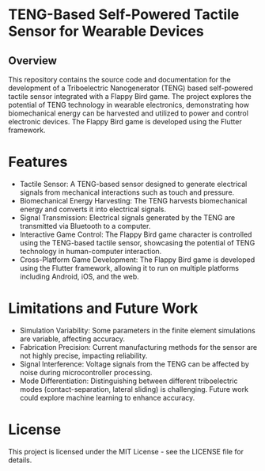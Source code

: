 # TENG-Based Self-Powered Tactile Sensor for Wearable Devices
## Overview
This repository contains the source code and documentation for the development of a Triboelectric Nanogenerator (TENG) based self-powered tactile sensor integrated with a Flappy Bird game. The project explores the potential of TENG technology in wearable electronics, demonstrating how biomechanical energy can be harvested and utilized to power and control electronic devices. The Flappy Bird game is developed using the Flutter framework.

# Features
* Tactile Sensor: A TENG-based sensor designed to generate electrical signals from mechanical interactions such as touch and pressure.
* Biomechanical Energy Harvesting: The TENG harvests biomechanical energy and converts it into electrical signals.
* Signal Transmission: Electrical signals generated by the TENG are transmitted via Bluetooth to a computer.
* Interactive Game Control: The Flappy Bird game character is controlled using the TENG-based tactile sensor, showcasing the potential of TENG technology in human-computer interaction.
* Cross-Platform Game Development: The Flappy Bird game is developed using the Flutter framework, allowing it to run on multiple platforms including Android, iOS, and the web.

# Limitations and Future Work
* Simulation Variability: Some parameters in the finite element simulations are variable, affecting accuracy.
* Fabrication Precision: Current manufacturing methods for the sensor are not highly precise, impacting reliability.
* Signal Interference: Voltage signals from the TENG can be affected by noise during microcontroller processing.
* Mode Differentiation: Distinguishing between different triboelectric modes (contact-separation, lateral sliding) is challenging. Future work could explore machine learning to enhance accuracy.

# License
This project is licensed under the MIT License - see the LICENSE file for details.
